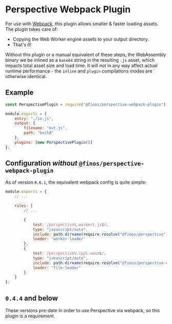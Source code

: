 # Perspective Webpack Plugin

For use with [Webpack](https://webpack.js.org/), this plugin allows smaller
& faster loading assets.  The plugin takes care of:

* Copying the Web Worker engine assets to your output directory.
* That's it!

Without this plugin or a manual equivalent of these steps, the WebAssembly
binary we be inlined as a `base64` string in the resulting `.js` asset, which
impacts total asset size and load time.  It will not in any way affect actual
runtime performance - the `inline` and `plugin` compilations modes are
otherwise identical.


## Example

```javascript
const PerspectivePlugin = require("@finos/perspective-webpack-plugin");

module.exports = {
    entry: "./in.js",
    output: {
        filename: "out.js",
        path: "build"
    },
    plugins: [new PerspectivePlugin()]
};
```
## Configuration _without_ `@finos/perspective-webpack-plugin`

As of version `0.6.1`, the equivalent webpack config is quite simple:

```javascript
module.exports = {
    // ...

    rules: [
        // ...

        {
            test: /perspective\.worker\.js$/,
            type: "javascript/auto",
            include: path.dirname(require.resolve("@finos/perspective")),
            loader: "worker-loader"
        },
        {
            test: /perspective\.cpp\.wasm$/,
            type: "javascript/auto",
            include: path.dirname(require.resolve("@finos/perspective-cpp")),
            loader: "file-loader"
        }
    ]
};
```

## `0.4.4` and below

These versions pre-date In order to use Perspective via webpack, so this
plugin is a requirement.

